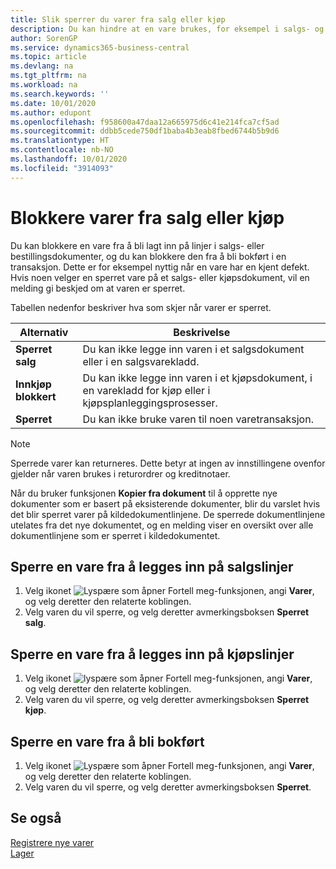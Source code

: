 ```yaml
---
title: Slik sperrer du varer fra salg eller kjøp
description: Du kan hindre at en vare brukes, for eksempel i salgs- og kjøpsdokumenter.
author: SorenGP
ms.service: dynamics365-business-central
ms.topic: article
ms.devlang: na
ms.tgt_pltfrm: na
ms.workload: na
ms.search.keywords: ''
ms.date: 10/01/2020
ms.author: edupont
ms.openlocfilehash: f958600a47daa12a665975d6c41e214fca7cf5ad
ms.sourcegitcommit: ddbb5cede750df1baba4b3eab8fbed6744b5b9d6
ms.translationtype: HT
ms.contentlocale: nb-NO
ms.lasthandoff: 10/01/2020
ms.locfileid: "3914093"
---
```

# <a name="block-items-from-sales-or-purchasing"></a>Blokkere varer fra salg eller kjøp
Du kan blokkere en vare fra å bli lagt inn på linjer i salgs- eller bestillingsdokumenter, og du kan blokkere den fra å bli bokført i en transaksjon. Dette er for eksempel nyttig når en vare har en kjent defekt. Hvis noen velger en sperret vare på et salgs- eller kjøpsdokument, vil en melding gi beskjed om at varen er sperret.

Tabellen nedenfor beskriver hva som skjer når varer er sperret.  

|Alternativ|Beskrivelse|  
|--------------------|------------|  
|**Sperret salg**|Du kan ikke legge inn varen i et salgsdokument eller i en salgsvarekladd.|  
|**Innkjøp blokkert**|Du kan ikke legge inn varen i et kjøpsdokument, i en varekladd for kjøp eller i kjøpsplanleggingsprosesser.|  
|**Sperret**|Du kan ikke bruke varen til noen varetransaksjon.|  

> [!NOTE]
> Sperrede varer kan returneres. Dette betyr at ingen av innstillingene ovenfor gjelder når varen brukes i returordrer og kreditnotaer.

Når du bruker funksjonen **Kopier fra dokument** til å opprette nye dokumenter som er basert på eksisterende dokumenter, blir du varslet hvis det blir sperret varer på kildedokumentlinjene. De sperrede dokumentlinjene utelates fra det nye dokumentet, og en melding viser en oversikt over alle dokumentlinjene som er sperret i kildedokumentet.

## <a name="to-block-an-item-from-being-entered-on-sales-lines"></a>Sperre en vare fra å legges inn på salgslinjer  
1.  Velg ikonet ![Lyspære som åpner Fortell meg-funksjonen](media/ui-search/search_small.png "Fortell hva du vil gjøre"), angi **Varer**, og velg deretter den relaterte koblingen.  
2.  Velg varen du vil sperre, og velg deretter avmerkingsboksen **Sperret salg**.  

## <a name="to-block-an-item-from-being-entered-on-purchase-lines"></a>Sperre en vare fra å legges inn på kjøpslinjer  
1.  Velg ikonet ![lyspære som åpner Fortell meg-funksjonen](media/ui-search/search_small.png "Fortell hva du vil gjøre"), angi **Varer**, og velg deretter den relaterte koblingen.  
2.  Velg varen du vil sperre, og velg deretter avmerkingsboksen **Sperret kjøp**.  

## <a name="to-block-an-item-from-being-posted"></a>Sperre en vare fra å bli bokført
1. Velg ikonet ![Lyspære som åpner Fortell meg-funksjonen](media/ui-search/search_small.png "Fortell hva du vil gjøre"), angi **Varer**, og velg deretter den relaterte koblingen.
2. Velg varen du vil sperre, og velg deretter avmerkingsboksen **Sperret**.

## <a name="see-also"></a>Se også  
[Registrere nye varer](inventory-how-register-new-items.md)  
[Lager](inventory-manage-inventory.md)  
